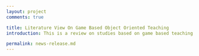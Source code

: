 ```yaml
---
layout: project
comments: true

title: Literature View On Game Based Object Oriented Teaching
introduction: This is a review on studies based on game based teaching strategies for object oriented teaching.

permalink: news-release.md
---
```


